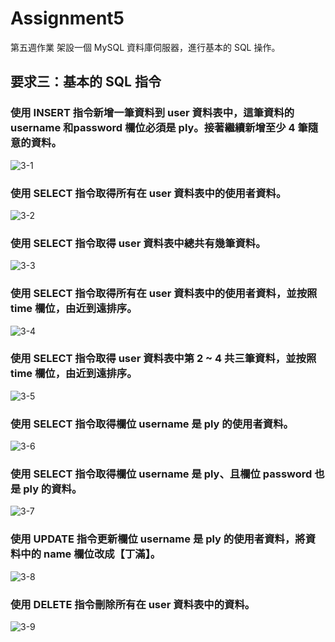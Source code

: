 # Assignment5
第五週作業
架設一個 MySQL 資料庫伺服器，進行基本的 SQL 操作。

## 要求三：基本的 SQL 指令

### 使用 INSERT 指令新增一筆資料到 user 資料表中，這筆資料的 username 和password 欄位必須是 ply。接著繼續新增至少 4 筆隨意的資料。
![3-1](https://luke-shih.github.io/Assignment5/ans/3-1.jpg)

### 使用 SELECT 指令取得所有在 user 資料表中的使用者資料。
![3-2](https://luke-shih.github.io/Assignment5/ans/3-2.jpg)

### 使用 SELECT 指令取得 user 資料表中總共有幾筆資料。
![3-3](https://luke-shih.github.io/Assignment5/ans/3-3.jpg)

### 使用 SELECT 指令取得所有在 user 資料表中的使用者資料，並按照 time 欄位，由近到遠排序。
![3-4](https://luke-shih.github.io/Assignment5/ans/3-4.jpg)

### 使用 SELECT 指令取得 user 資料表中第 2 ~ 4 共三筆資料，並按照 time 欄位，由近到遠排序。
![3-5](https://luke-shih.github.io/Assignment5/ans/3-5.jpg)

### 使用 SELECT 指令取得欄位 username 是 ply 的使用者資料。
![3-6](https://luke-shih.github.io/Assignment5/ans/3-6.jpg)

### 使用 SELECT 指令取得欄位 username 是 ply、且欄位 password 也是 ply 的資料。
![3-7](https://luke-shih.github.io/Assignment5/ans/3-7.jpg)

### 使用 UPDATE 指令更新欄位 username 是 ply 的使用者資料，將資料中的 name 欄位改成【丁滿】。
![3-8](https://luke-shih.github.io/Assignment5/ans/3-8.jpg)

### 使用 DELETE 指令刪除所有在 user 資料表中的資料。
![3-9](https://luke-shih.github.io/Assignment5/ans/3-9.jpg)



